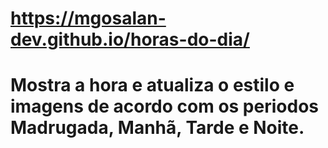 # https://mgosalan-dev.github.io/horas-do-dia/

# Mostra a hora e atualiza o estilo e imagens de acordo com os periodos Madrugada, Manhã, Tarde e Noite.
